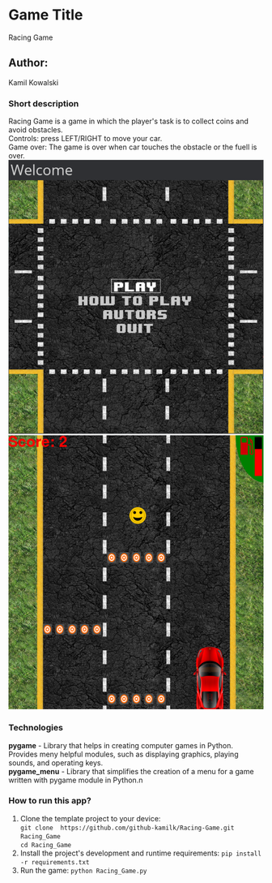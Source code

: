 # Game Title
Racing Game
## Author:
Kamil Kowalski
### Short description
Racing Game is a game in which the player's task is to collect coins and avoid obstacles.\
Controls: press LEFT/RIGHT to move your car.\
Game over: The game is over when car touches the obstacle or the fuell is over.
![alt text](data\screen1.png)
![alt text](data\screen2.png)

### Technologies
**pygame** - Library that helps in creating computer games in Python. Provides meny helpful modules, such as displaying graphics, playing sounds, and operating keys.\
**pygame_menu** -  Library that simplifies the creation of a menu for a game written with pygame module in Python.n

### How to run this app?
1. Clone the template project to your device:\
`git clone  https://github.com/github-kamilk/Racing-Game.git Racing_Game`\
`cd Racing_Game `
2. Install the project's development and runtime requirements:
`pip install -r requirements.txt`
3. Run the game:
 `python Racing_Game.py`